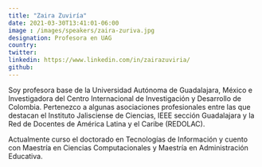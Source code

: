 ```yaml
---
title: "Zaira Zuviría"
date: 2021-03-30T13:41:01-06:00
image : /images/speakers/zaira-zuriva.jpg
designation: Profesora en UAG
country: 
twitter: 
linkedin: https://www.linkedin.com/in/zairazuviria/
github: 
---
```


Soy profesora base de la Universidad Autónoma de Guadalajara, México e Investigadora del Centro Internacional de Investigación y Desarrollo de Colombia. Pertenezco a algunas asociaciones profesionales entre las que destacan el Instituto Jalisciense de Ciencias, IEEE sección Guadalajara y la Red de Docentes de América Latina y el Caribe (REDOLAC).

Actualmente curso el doctorado en Tecnologías de Información y cuento con Maestría en Ciencias Computacionales y Maestría en Administración Educativa.

